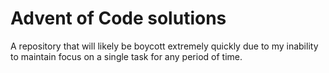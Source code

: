 # Advent of Code solutions

A repository that will likely be boycott extremely quickly due to my inability to maintain focus on a single task for any period of time.
